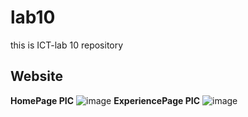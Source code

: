 # lab10
this is ICT-lab 10 repository 
## Website 
**HomePage PIC**
![image](https://github.com/bscs23079/lab10/assets/149462996/40ac2629-a0b1-40ef-9c83-77ede6a48324)
**ExperiencePage PIC**
![image](https://github.com/bscs23079/lab10/assets/149462996/f930d065-e269-4e6c-b6ff-142e187eac32)


